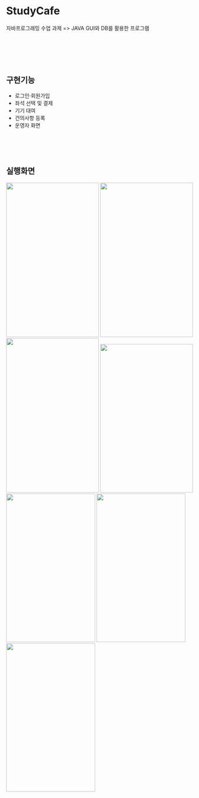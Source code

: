 # StudyCafe
자바프로그래밍 수업 과제 => JAVA GUI와 DB를 활용한 프로그램\
<br><br><br><br><br>

## 구현기능
- 로그인·회원가입
- 좌석 선택 및 결제
- 기기 대여
- 건의사항 등록
- 운영자 화면
<br><br><br><br><br>


## 실행화면
<img src="https://github.com/user-attachments/assets/376051de-f79b-410d-b966-346c301360c1" width="250" height="416"/>
<img src="https://github.com/user-attachments/assets/ac811b99-4ae2-4d7f-9969-217eebfeffa0" width="250" height="416"/>
<img src="https://github.com/user-attachments/assets/a16bfdae-09e2-446f-a790-bf6ffb8820a7" width="250" height="416"/>
<img src="https://github.com/user-attachments/assets/caf914ad-bc53-4a03-9113-bbeabdb1d6b4" width="250" height="400"/>
<img src="https://github.com/user-attachments/assets/256795ae-16ec-45ee-8335-d1ece050a37d" width="240" height="400"/>
<img src="https://github.com/user-attachments/assets/a4a07a68-beb7-459a-9a9a-efdf36c23c22" width="240" height="400"/>
<img src="https://github.com/user-attachments/assets/ad5c1bdf-e5c3-49c7-a150-a5b108ec17b2" width="240" height="400"/>

